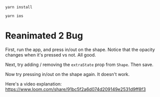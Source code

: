 `yarn install`

`yarn ios`

# Reanimated 2 Bug

First, run the app, and press in/out on the shape. Notice that the opacity changes when it's pressed vs not. All good.

Next, try adding / removing the `extraState` prop from `Shape`. Then save.

Now try pressing in/out on the shape again. It doesn't work.

Here's a video explanation: https://www.loom.com/share/91bc5f2a6d074d209149e2531d9ff8f3
